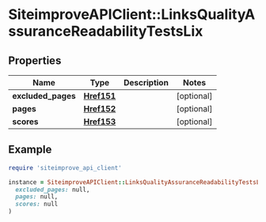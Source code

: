 # SiteimproveAPIClient::LinksQualityAssuranceReadabilityTestsLix

## Properties

| Name | Type | Description | Notes |
| ---- | ---- | ----------- | ----- |
| **excluded_pages** | [**Href151**](Href151.md) |  | [optional] |
| **pages** | [**Href152**](Href152.md) |  | [optional] |
| **scores** | [**Href153**](Href153.md) |  | [optional] |

## Example

```ruby
require 'siteimprove_api_client'

instance = SiteimproveAPIClient::LinksQualityAssuranceReadabilityTestsLix.new(
  excluded_pages: null,
  pages: null,
  scores: null
)
```

